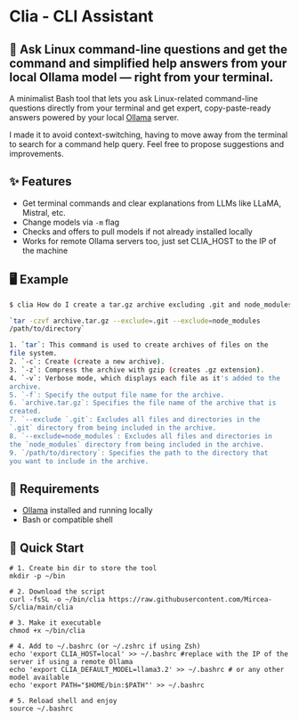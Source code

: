 # Clia - CLI Assistant
🔧 Ask Linux command-line questions and get the command and simplified help answers from your local Ollama model — right from your terminal.
---

A minimalist Bash tool that lets you ask Linux-related command-line questions directly from your terminal and get expert, copy-paste-ready answers powered by your local [Ollama](https://ollama.com/) server.

I made it to avoid context-switching, having to move away from the terminal to search for a command help query. Feel free to propose suggestions and improvements.

## ✨ Features

- Get terminal commands and clear explanations from LLMs like LLaMA, Mistral, etc.
- Change models via `-m` flag
- Checks and offers to pull models if not already installed locally
- Works for remote Ollama servers too, just set CLIA_HOST to the IP of the machine

## 🖥️ Example

```bash
$ clia How do I create a tar.gz archive excluding .git and node_modules folders?

`tar -czvf archive.tar.gz --exclude=.git --exclude=node_modules 
/path/to/directory`

1. `tar`: This command is used to create archives of files on the 
file system.
2. `-c`: Create (create a new archive).
3. `-z`: Compress the archive with gzip (creates .gz extension).
4. `-v`: Verbose mode, which displays each file as it's added to the 
archive.
5. `-f`: Specify the output file name for the archive.
6. `archive.tar.gz`: Specifies the file name of the archive that is 
created.
7. `--exclude `.git`: Excludes all files and directories in the 
`.git` directory from being included in the archive.
8. `--exclude=node_modules`: Excludes all files and directories in 
the `node_modules` directory from being included in the archive.
9. `/path/to/directory`: Specifies the path to the directory that 
you want to include in the archive.


```

## 🔧 Requirements

* [Ollama](https://ollama.com/)  installed and running locally
* Bash or compatible shell

## 🧪 Quick Start

```
# 1. Create bin dir to store the tool
mkdir -p ~/bin

# 2. Download the script
curl -fsSL -o ~/bin/clia https://raw.githubusercontent.com/Mircea-S/clia/main/clia

# 3. Make it executable
chmod +x ~/bin/clia

# 4. Add to ~/.bashrc (or ~/.zshrc if using Zsh)
echo 'export CLIA_HOST=local' >> ~/.bashrc #replace with the IP of the server if using a remote Ollama
echo 'export CLIA_DEFAULT_MODEL=llama3.2' >> ~/.bashrc # or any other model available
echo 'export PATH="$HOME/bin:$PATH"' >> ~/.bashrc

# 5. Reload shell and enjoy
source ~/.bashrc
```

